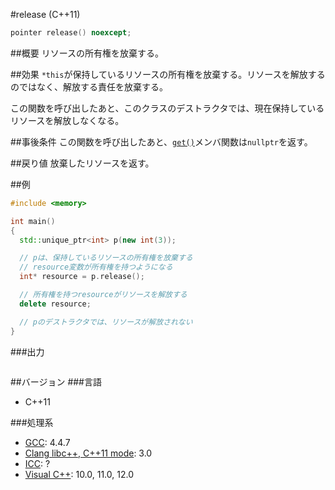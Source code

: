 #release (C++11)
```cpp
pointer release() noexcept;
```

##概要
リソースの所有権を放棄する。


##効果
`*this`が保持しているリソースの所有権を放棄する。リソースを解放するのではなく、解放する責任を放棄する。

この関数を呼び出したあと、このクラスのデストラクタでは、現在保持しているリソースを解放しなくなる。


##事後条件
この関数を呼び出したあと、[`get()`](./get.md)メンバ関数は`nullptr`を返す。


##戻り値
放棄したリソースを返す。


##例
```cpp
#include <memory>

int main()
{
  std::unique_ptr<int> p(new int(3));

  // pは、保持しているリソースの所有権を放棄する
  // resource変数が所有権を持つようになる
  int* resource = p.release();

  // 所有権を持つresourceがリソースを解放する
  delete resource;

  // pのデストラクタでは、リソースが解放されない
}
```

###出力
```
```

##バージョン
###言語
- C++11

###処理系
- [GCC](/implementation#gcc.md): 4.4.7
- [Clang libc++, C++11 mode](/implementation#clang.md): 3.0
- [ICC](/implementation#icc.md): ?
- [Visual C++](/implementation#visual_cpp.md): 10.0, 11.0, 12.0
